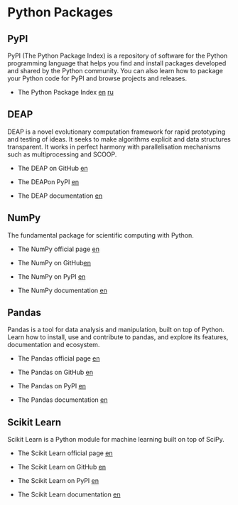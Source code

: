 # Python Packages

## PyPI

PyPI (The Python Package Index) is a repository of software for the Python programming language that helps you find and
install packages developed and shared by the Python community.
You can also learn how to package your Python code for PyPI and browse projects and releases.

- The Python Package Index
  [en](https://pypi.org/)
  [ru](https://pypi.org/)


## DEAP
DEAP is a novel evolutionary computation framework for rapid prototyping and testing of ideas.
It seeks to make algorithms explicit and data structures transparent.
It works in perfect harmony with parallelisation mechanisms such as multiprocessing and SCOOP.

- The DEAP on GitHub
  [en](https://github.com/DEAP/deap)

- The DEAPon PyPI
  [en](https://pypi.org/project/deap/)

- The DEAP documentation
  [en](https://deap.readthedocs.io/en/master/)


## NumPy
The fundamental package for scientific computing with Python.

- The NumPy official page
  [en](http://numpy.org)

- The NumPy on GitHub[en](https://github.com/numpy/numpy/)

- The NumPy on PyPI
  [en](https://pypi.org/project/numpy/)

- The NumPy documentation
  [en](https://numpy.org/doc/)


## Pandas
Pandas is a tool for data analysis and manipulation, built on top of Python. Learn how to install, use and contribute
to pandas, and explore its features, documentation and ecosystem.

- The Pandas official page
  [en](https://pandas.pydata.org/)
- The Pandas on GitHub
  [en](https://github.com/pandas-dev/pandas)

- The Pandas on PyPI
  [en](https://pypi.org/project/pandas/)

- The Pandas documentation
  [en](https://pandas.pydata.org/docs/)


## Scikit Learn
Scikit Learn is a Python module for machine learning built on top of SciPy.

- The Scikit Learn official page
  [en](https://scikit-learn.org/)

- The Scikit Learn on GitHub
  [en](https://github.com/scikit-learn/scikit-learn)

- The Scikit Learn on PyPI
  [en](https://pypi.org/project/scikit-learn/)

- The Scikit Learn documentation
  [en](https://scikit-learn.org/stable/)
